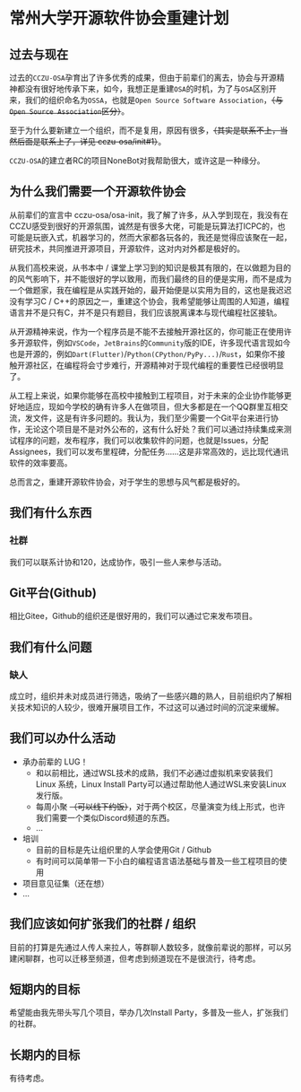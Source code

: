 # 常州大学开源软件协会重建计划

## 过去与现在

过去的`CCZU-OSA`孕育出了许多优秀的成果，但由于前辈们的离去，协会与开源精神都没有很好地传承下来，如今，我想正是重建`OSA`的时机，为了与`OSA`区别开来，我们的组织命名为`OSSA`，也就是`Open Source Software Association`，~~（与`Open Source Association`区分）~~。

至于为什么要新建立一个组织，而不是复用，原因有很多，~~（其实是联系不上，当然后面是联系上了，详见 cczu-osa/init#1）~~。

`CCZU-OSA`的建立者RC的项目NoneBot对我帮助很大，或许这是一种缘分。

## 为什么我们需要一个开源软件协会

从前辈们的宣言中 cczu-osa/osa-init，我了解了许多，从入学到现在，我没有在CCZU感受到很好的开源氛围，诚然是有很多大佬，可能是玩算法打ICPC的，也可能是玩嵌入式，机器学习的，然而大家都各玩各的，我还是觉得应该聚在一起，研究技术，共同推进开源项目，开源软件，这对内对外都是极好的。

从我们高校来说，从书本中 / 课堂上学习到的知识是极其有限的，在以做题为目的的风气影响下，并不能很好的学以致用，而我们最终的目的便是实用，而不是成为一个做题家，我在编程是从实践开始的，最开始便是以实用为目的，这也是我迟迟没有学习C / C++的原因之一，重建这个协会，我希望能够让周围的人知道，编程语言并不是只有C，并不是只有题目，我们应该脱离课本与现代编程社区接轨。

从开源精神来说，作为一个程序员是不能不去接触开源社区的，你可能正在使用许多开源软件，例如`VSCode`，`JetBrains`的`Community`版的IDE，许多现代语言现如今也是开源的，例如`Dart(Flutter)`/`Python(CPython/PyPy...)`/`Rust`，如果你不接触开源社区，在编程将会寸步难行，开源精神对于现代编程的重要性已经很明显了。

从工程上来说，如果你能够在高校中接触到工程项目，对于未来的企业协作能够更好地适应，现如今学校的确有许多人在做项目，但大多都是在一个QQ群里互相交流，发文件，这是有许多问题的。我认为，我们至少需要一个Git平台来进行协作，无论这个项目是不是对外公布的，这有什么好处？我们可以通过持续集成来测试程序的问题，发布程序，我们可以收集软件的问题，也就是Issues，分配Assignees，我们可以发布里程碑，分配任务......这是非常高效的，远比现代通讯软件的效率要高。

总而言之，重建开源软件协会，对于学生的思想与风气都是极好的。

## 我们有什么东西

### 社群

我们可以联系计协和120，达成协作，吸引一些人来参与活动。

## Git平台(Github)

相比Gitee，Github的组织还是很好用的，我们可以通过它来发布项目。

## 我们有什么问题

### 缺人

成立时，组织并未对成员进行筛选，吸纳了一些感兴趣的熟人，目前组织内了解相关技术知识的人较少，很难开展项目工作，不过这可以通过时间的沉淀来缓解。

## 我们可以办什么活动

- 承办前辈的 LUG！
  - 和以前相比，通过WSL技术的成熟，我们不必通过虚拟机来安装我们 Linux 系统，Linux Install Party可以通过帮助他人通过WSL来安装Linux发行版。
  - 每周小聚 ~~（可以线下约饭）~~，对于两个校区，尽量演变为线上形式，也许我们需要一个类似Discord频道的东西。
  - ...
- 培训
  - 目前的目标是先让组织里的人学会使用Git / Github
  - 有时间可以简单带一下小白的编程语言语法基础与普及一些工程项目的使用
- 项目意见征集（还在想）
- ...

## 我们应该如何扩张我们的社群 / 组织

目前的打算是先通过人传人来拉人，等群聊人数较多，就像前辈说的那样，可以另建闲聊群，也可以迁移至频道，但考虑到频道现在不是很流行，待考虑。

## 短期内的目标

希望能由我先带头写几个项目，举办几次Install Party，多普及一些人，扩张我们的社群。

## 长期内的目标

有待考虑。
